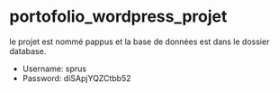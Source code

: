# portofolio_wordpress_projet
le projet est nommé pappus et la base de données est dans le dossier database.
- Username: sprus
- Password: diSApjYQZCtbb52
